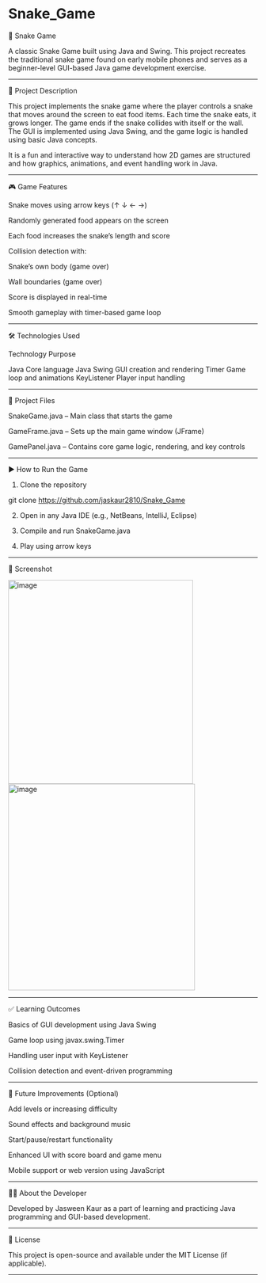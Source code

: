 # Snake_Game
🐍 Snake Game

A classic Snake Game built using Java and Swing. This project recreates the traditional snake game found on early mobile phones and serves as a beginner-level GUI-based Java game development exercise.

---

📌 Project Description

This project implements the snake game where the player controls a snake that moves around the screen to eat food items. Each time the snake eats, it grows longer. The game ends if the snake collides with itself or the wall. The GUI is implemented using Java Swing, and the game logic is handled using basic Java concepts.

It is a fun and interactive way to understand how 2D games are structured and how graphics, animations, and event handling work in Java.


---

🎮 Game Features

Snake moves using arrow keys (↑ ↓ ← →)

Randomly generated food appears on the screen

Each food increases the snake’s length and score

Collision detection with:

Snake’s own body (game over)

Wall boundaries (game over)


Score is displayed in real-time

Smooth gameplay with timer-based game loop



---

🛠️ Technologies Used

Technology	Purpose

Java	Core language
Java Swing	GUI creation and rendering
Timer	Game loop and animations
KeyListener	Player input handling



---

📂 Project Files

SnakeGame.java – Main class that starts the game

GameFrame.java – Sets up the main game window (JFrame)

GamePanel.java – Contains core game logic, rendering, and key controls



---

▶️ How to Run the Game

1. Clone the repository

git clone https://github.com/jaskaur2810/Snake_Game


2. Open in any Java IDE (e.g., NetBeans, IntelliJ, Eclipse)


3. Compile and run SnakeGame.java


4. Play using arrow keys

---

📸 Screenshot

<img width="373" height="412" alt="image" src="https://github.com/user-attachments/assets/2008d7fd-64da-4ab4-8892-61a98c1ac8d4" />



<img width="377" height="417" alt="image" src="https://github.com/user-attachments/assets/42452a63-0eda-409a-b912-9b0e50e82a93" />
   



---

✅ Learning Outcomes

Basics of GUI development using Java Swing

Game loop using javax.swing.Timer

Handling user input with KeyListener

Collision detection and event-driven programming



---

📌 Future Improvements (Optional)

Add levels or increasing difficulty

Sound effects and background music

Start/pause/restart functionality

Enhanced UI with score board and game menu

Mobile support or web version using JavaScript



---

🙋‍♀️ About the Developer

Developed by Jasween Kaur as a part of learning and practicing Java programming and GUI-based development.


---

📃 License

This project is open-source and available under the MIT License (if applicable).


---


